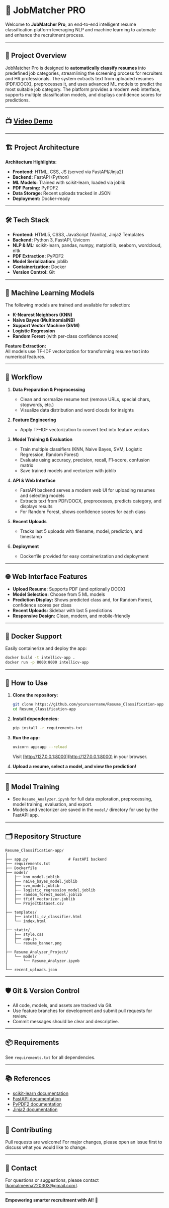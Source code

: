 # 📝 JobMatcher PRO

Welcome to **JobMatcher Pro**, an end-to-end intelligent resume classification platform leveraging NLP and machine learning to automate and enhance the recruitment process.

---

## 🚀 Project Overview

JobMatcher Pro is designed to **automatically classify resumes** into predefined job categories, streamlining the screening process for recruiters and HR professionals. The system extracts text from uploaded resumes (PDF/DOCX), preprocesses it, and uses advanced ML models to predict the most suitable job category. The platform provides a modern web interface, supports multiple classification models, and displays confidence scores for predictions.

---

## 📺 [Video Demo](https://drive.google.com/file/d/1gv13ph3lGNSg6I8k3GayTkGJSaUdKUiS/view?usp=sharing)

---

## 🏗️ Project Architecture

**Architecture Highlights:**
- **Frontend:** HTML, CSS, JS (served via FastAPI/Jinja2)
- **Backend:** FastAPI (Python)
- **ML Models:** Trained with scikit-learn, loaded via joblib
- **PDF Parsing:** PyPDF2
- **Data Storage:** Recent uploads tracked in JSON
- **Deployment:** Docker-ready

---

## 🛠️ Tech Stack

- **Frontend:** HTML5, CSS3, JavaScript (Vanilla), Jinja2 Templates
- **Backend:** Python 3, FastAPI, Uvicorn
- **NLP & ML:** scikit-learn, pandas, numpy, matplotlib, seaborn, wordcloud, nltk
- **PDF Extraction:** PyPDF2
- **Model Serialization:** joblib
- **Containerization:** Docker
- **Version Control:** Git

---

## 🤖 Machine Learning Models

The following models are trained and available for selection:
- **K-Nearest Neighbors (KNN)**
- **Naive Bayes (MultinomialNB)**
- **Support Vector Machine (SVM)**
- **Logistic Regression**
- **Random Forest** (with per-class confidence scores)

**Feature Extraction:**  
All models use TF-IDF vectorization for transforming resume text into numerical features.

---

## 🔄 Workflow

1. **Data Preparation & Preprocessing**
   - Clean and normalize resume text (remove URLs, special chars, stopwords, etc.)
   - Visualize data distribution and word clouds for insights

2. **Feature Engineering**
   - Apply TF-IDF vectorization to convert text into feature vectors

3. **Model Training & Evaluation**
   - Train multiple classifiers (KNN, Naive Bayes, SVM, Logistic Regression, Random Forest)
   - Evaluate using accuracy, precision, recall, F1-score, confusion matrix
   - Save trained models and vectorizer with joblib

4. **API & Web Interface**
   - FastAPI backend serves a modern web UI for uploading resumes and selecting models
   - Extracts text from PDF/DOCX, preprocesses, predicts category, and displays results
   - For Random Forest, shows confidence scores for each class

5. **Recent Uploads**
   - Tracks last 5 uploads with filename, model, prediction, and timestamp

6. **Deployment**
   - Dockerfile provided for easy containerization and deployment

---

## 🌐 Web Interface Features

- **Upload Resume:** Supports PDF (and optionally DOCX)
- **Model Selection:** Choose from 5 ML models
- **Prediction Display:** Shows predicted class and, for Random Forest, confidence scores per class
- **Recent Uploads:** Sidebar with last 5 predictions
- **Responsive Design:** Clean, modern, and mobile-friendly

---

## 🐳 Docker Support

Easily containerize and deploy the app:

```bash
docker build -t intellicv-app .
docker run -p 8000:8000 intellicv-app
```

---

## 📝 How to Use

1. **Clone the repository:**
   ```bash
   git clone https://github.com/yourusername/Resume_Classification-app.git
   cd Resume_Classification-app
   ```

2. **Install dependencies:**
   ```bash
   pip install -r requirements.txt
   ```

3. **Run the app:**
   ```bash
   uvicorn app:app --reload
   ```
   Visit [http://127.0.0.1:8000](http://127.0.0.1:8000) in your browser.

4. **Upload a resume, select a model, and view the prediction!**

---

## 🧠 Model Training

- See `Resume_Analyzer.ipynb` for full data exploration, preprocessing, model training, evaluation, and export.
- Models and vectorizer are saved in the `model/` directory for use by the FastAPI app.

---

## 🗂️ Repository Structure

```
Resume_Classification-app/
│
├── app.py                  # FastAPI backend
├── requirements.txt
├── Dockerfile
├── model/
│   ├── knn_model.joblib
│   ├── naive_bayes_model.joblib
│   ├── svm_model.joblib
│   ├── logistic_regression_model.joblib
│   ├── random_forest_model.joblib
│   ├── tfidf_vectorizer.joblib
│   └── ProjectDataset.csv
│
├── templates/
│   ├── intelli_cv_classifier.html
│   └── index.html
│
├── static/
│   ├── style.css
│   ├── app.js
│   └── resume_banner.png
│
├── Resume_Analyzer_Project/
│   └── model/
│       └── Resume_Analyzer.ipynb
│
└── recent_uploads.json
```

---

## 🛡️ Git & Version Control

- All code, models, and assets are tracked via Git.
- Use feature branches for development and submit pull requests for review.
- Commit messages should be clear and descriptive.

---

## 📦 Requirements

See `requirements.txt` for all dependencies.

---


## 📚 References

- [scikit-learn documentation](https://scikit-learn.org/)
- [FastAPI documentation](https://fastapi.tiangolo.com/)
- [PyPDF2 documentation](https://pypdf2.readthedocs.io/)
- [Jinja2 documentation](https://jinja.palletsprojects.com/)

---

## 🙌 Contributing

Pull requests are welcome! For major changes, please open an issue first to discuss what you would like to change.

---

## 📧 Contact

For questions or suggestions, please contact [komalmeena220303@gmail.com].

---

**Empowering smarter recruitment with AI!** 🚀

